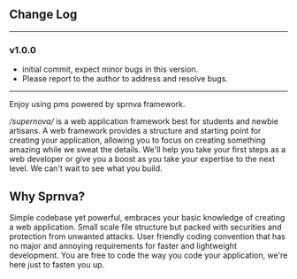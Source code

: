 ## Change Log
* * *
### v1.0.0
- initial commit, expect minor bugs in this version. 
- Please report to the author to address and resolve bugs. 

* * *
Enjoy using pms powered by sprnva framework. 

*/supernova/* is a web application framework best for students and newbie artisans. A web framework provides a structure and starting point for creating your application, allowing you to focus on creating something amazing while we sweat the details. We'll help you take your first steps as a web developer or give you a boost as you take your expertise to the next level. We can't wait to see what you build.

## Why Sprnva?
Simple codebase yet powerful, embraces your basic knowledge of creating a web application. Small scale file structure but packed with securities and protection from unwanted attacks. User friendly coding convention that has no major and annoying requirements for faster and lightweight development. You are free to code the way you code your application, we're here just to fasten you up.